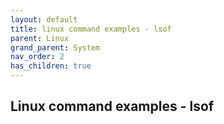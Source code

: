 ```yaml
---
layout: default
title: linux command examples - lsof
parent: Linux
grand_parent: System
nav_order: 2
has_children: true
---
```


Linux command examples - lsof
--------------------------------------------


```
```
